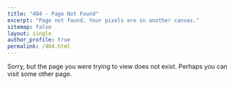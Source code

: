 ```yaml
---
title: "404 - Page Not Found"
excerpt: "Page not found. Your pixels are in another canvas."
sitemap: false
layout: single
author_profile: true
permalink: /404.html
---
```


Sorry, but the page you were trying to view does not exist.
Perhaps you can visit some other page.